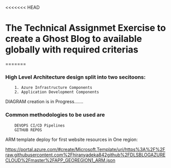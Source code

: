 <<<<<<< HEAD
# The Technical Assignmet Exercise to create a Ghost Blog to available globally with required criterias
=======
### High Level Architecture design split into two secitoons:
        1. Azure Infrastructure Components
        2. Application Development Components
        
   DIAGRAM creation is in Progress.......
   
   
### Common methodologies to be used are  #####
        DEVOPS CI/CD Pipelines
        GITHUB REPOS

ARM template deploy for first website resources in One region:

https://portal.azure.com/#create/Microsoft.Template/uri/https%3A%2F%2Fraw.githubusercontent.com%2Fhiranyadeka842github%2FDLSBLOGAZURECLOUD%2Fmaster%2FAPP_GEOREGION1_ARM.json


